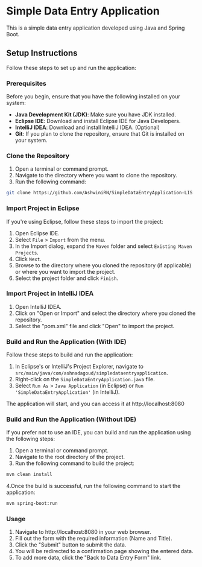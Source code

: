 # Simple Data Entry Application

This is a simple data entry application developed using Java and Spring Boot.

## Setup Instructions

Follow these steps to set up and run the application:

### Prerequisites

Before you begin, ensure that you have the following installed on your system:

- **Java Development Kit (JDK)**: Make sure you have JDK installed.
- **Eclipse IDE**: Download and install Eclipse IDE for Java Developers.
- **IntelliJ IDEA**: Download and install IntelliJ IDEA. (Optional)
- **Git**: If you plan to clone the repository, ensure that Git is installed on your system.

### Clone the Repository
1. Open a terminal or command prompt.
2. Navigate to the directory where you want to clone the repository.
3. Run the following command:
```bash
git clone https://github.com/AshwiniRN/SimpleDataEntryApplication-LIS
```
### Import Project in Eclipse
If you're using Eclipse, follow these steps to import the project:

1. Open Eclipse IDE.
2. Select `File` > `Import` from the menu.
3. In the Import dialog, expand the `Maven` folder and select `Existing Maven Projects`.
4. Click `Next`.
5. Browse to the directory where you cloned the repository (if applicable) or where you want to import the project.
6. Select the project folder and click `Finish`.

### Import Project in IntelliJ IDEA
1. Open IntelliJ IDEA.
2. Click on "Open or Import" and select the directory where you cloned the repository.
3. Select the "pom.xml" file and click "Open" to import the project.

### Build and Run the Application (With IDE)

Follow these steps to build and run the application:

1. In Eclipse's or IntelliJ's Project Explorer, navigate to `src/main/java/com/ashnadagoud/simpledataentryapplication`.
2. Right-click on the `SimpleDataEntryApplication.java` file.
3. Select `Run As` > `Java Application` (in Eclipse) or `Run 'SimpleDataEntryApplication'` (in IntelliJ).

The application will start, and you can access it at http://localhost:8080

### Build and Run the Application (Without IDE)

If you prefer not to use an IDE, you can build and run the application using the following steps:

1. Open a terminal or command prompt.
2. Navigate to the root directory of the project.
3. Run the following command to build the project:
```bash
mvn clean install
```
4.Once the build is successful, run the following command to start the application:
```bash
mvn spring-boot:run
```


### Usage
1. Navigate to http://localhost:8080 in your web browser.
2. Fill out the form with the required information (Name and Title).
3. Click the "Submit" button to submit the data.
4. You will be redirected to a confirmation page showing the entered data.
5. To add more data, click the "Back to Data Entry Form" link.
